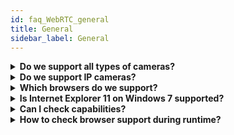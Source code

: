 ```yaml
---
id: faq_WebRTC_general
title: General
sidebar_label: General
---
```


<details><summary><strong>Do we support all types of cameras?</strong></summary>

We support all common cameras that can be connected to the PC via USB.

</details>

<details><summary><strong>Do we support IP cameras?</strong></summary>

No, not yet.

</details>

<details><summary><strong>Which browsers do we support?</strong></summary>
Generally we support the two major desktop platforms Windows and MacOS and Android and iOS as mobile platforms. Because WebRTC is an “in development” technology there are minor restrictions regarding browser support. 

>  Please see the below list for platform/browser combinations that we support officially.

|         | Chrome | Firefox |      MS Edge     | Safari |
| Windows |    x   |    x    | with limitations |    -   |
|  MacOS  |    x   |    x    |         -        |   v11  |
|   iOS   |    -   |    -    |         -        |   v11  |
| Android |    x   |    -    |         -        |    -   |



![Tabelle](C:\Users\nano\Desktop\Markdown_faq\Tabelle.PNG)

</details>

<details><summary><strong>Is Internet Explorer 11 on Windows 7 supported?</strong></summary>

For IE 11 Win 7 we provide a flash fallback with with limited but basic functionality.

</details>

<details><summary><strong>Can I check capabilities?</strong></summary>

Yes, you can check the static capabilities array of the NanoPlayers class `NanoPlayer.capabilities`. If the array has values, the player is supported. Values can be `h5live`, `flash` and `native`.

</details>

<details><summary><strong>How to check browser support during runtime?</strong></summary>
You can call the function `RtcUser.checkSupport()`. It will give you information about support regarding the currently used browser. 

> You can find more information [here](http://docs.nanocosmos.de/docs/webrtc/nanostream_webrtc_api#rtcuserchecksupport) in the WebRTC Docs.

</details>